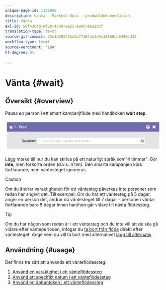 ```yaml
---
unique-page-id: 1146950
description: Vänta - Marketo Docs - produktdokumentation
title: Vänta
exl-id: 58f43c4b-6f20-4740-9a25-e09c7ea31dcf
translation-type: tm+mt
source-git-commit: 72e1d29347bd5b77107da1e9c30169cb6490c432
workflow-type: tm+mt
source-wordcount: '184'
ht-degree: 0%

---
```


# Vänta {#wait}

## Översikt {#overview}

Pausa en person i ett smart kampanjflöde med handboken **wait step**.

![](assets/wait-overview.png)

Lägg märke till hur du kan skriva på ett naturligt språk som&quot;4 timmar&quot;. Gör **inte**, men förkorta orden (d.v.s. 4 tim). Den smarta kampanjen körs fortfarande, men väntesteget ignoreras.

>[!CAUTION]
>
>Om du ändrar varaktigheten för ett väntesteg påverkas inte personer som redan har angivit det. Till exempel: Om du har ett väntesteg på 5 dagar, anger en person det, ändrar du väntesteget till 7 dagar - personen väntar fortfarande bara 5 dagar innan han/hon går vidare till nästa flödessteg.

>[!TIP]
>
>Om du har någon som redan är i ett väntesteg och du inte vill att de ska gå vidare efter vänteperioden, infogar du [ta bort från flöde](/help/marketo/product-docs/core-marketo-concepts/smart-campaigns/flow-actions/remove-from-flow.md) direkt efter väntesteget. Ange vem du vill ta bort med alternativet [lägg till alternativ](/help/marketo/product-docs/core-marketo-concepts/smart-campaigns/flow-actions/use-add-choice-in-a-flow-step.md).

## Användning {#usage}

Det finns tre sätt att använda ett vänteflödessteg:

1. [Använd en varaktighet i ett vänteflödessteg](/help/marketo/product-docs/core-marketo-concepts/smart-campaigns/flow-actions/wait/use-a-duration-in-a-wait-flow-step.md)
1. [Använd ett specifikt datum i ett vänteflödessteg](/help/marketo/product-docs/core-marketo-concepts/smart-campaigns/flow-actions/wait/use-a-specific-date-in-a-wait-flow-step.md)
1. [Använd en datumtoken i ett vänteflödessteg](/help/marketo/product-docs/core-marketo-concepts/smart-campaigns/flow-actions/wait/use-a-date-token-in-a-wait-flow-step.md)
